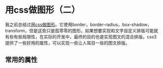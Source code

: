 # 用css做图形（二）

我之前总结过[用css做图形](https://github.com/lvzhenbang/pseudo/shape.md)。它使用border，border-radius，box-shadow，transform，但是这些只是孤零零的图形。如果想要实现和文字自定义排版可能就有些有些局限性，在实际的开发中，最终的目的也是实现图文的混合排版。css3提供了一些好用的属性，可以实现一些让人耳目一些的图文排版。

## 常用的属性

